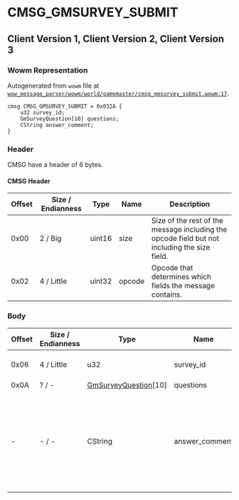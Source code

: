 # CMSG_GMSURVEY_SUBMIT

## Client Version 1, Client Version 2, Client Version 3

### Wowm Representation

Autogenerated from `wowm` file at [`wow_message_parser/wowm/world/gamemaster/cmsg_gmsurvey_submit.wowm:17`](https://github.com/gtker/wow_messages/tree/main/wow_message_parser/wowm/world/gamemaster/cmsg_gmsurvey_submit.wowm#L17).
```rust,ignore
cmsg CMSG_GMSURVEY_SUBMIT = 0x032A {
    u32 survey_id;
    GmSurveyQuestion[10] questions;
    CString answer_comment;
}
```
### Header

CMSG have a header of 6 bytes.

#### CMSG Header

| Offset | Size / Endianness | Type   | Name   | Description |
| ------ | ----------------- | ------ | ------ | ----------- |
| 0x00   | 2 / Big           | uint16 | size   | Size of the rest of the message including the opcode field but not including the size field.|
| 0x02   | 4 / Little        | uint32 | opcode | Opcode that determines which fields the message contains.|

### Body

| Offset | Size / Endianness | Type | Name | Description | Comment |
| ------ | ----------------- | ---- | ---- | ----------- | ------- |
| 0x06 | 4 / Little | u32 | survey_id |  | cmangos: Survey ID: found in GMSurveySurveys.dbc |
| 0x0A | ? / - | [GmSurveyQuestion](gmsurveyquestion.md)[10] | questions |  |  |
| - | - / - | CString | answer_comment |  | cmangos: Answer comment: Unused in stock UI, can be only set by calling Lua function<br/>cmangos: Answer comment max sizes in bytes: Vanilla - 8106:8110, TBC - 11459:11463, Wrath - 582:586 |

